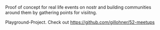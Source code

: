 Proof of concept for real life events on nostr and building communities around them by gathering points for visiitng.

Playground-Project. Check out https://github.com/gillohner/52-meetups
